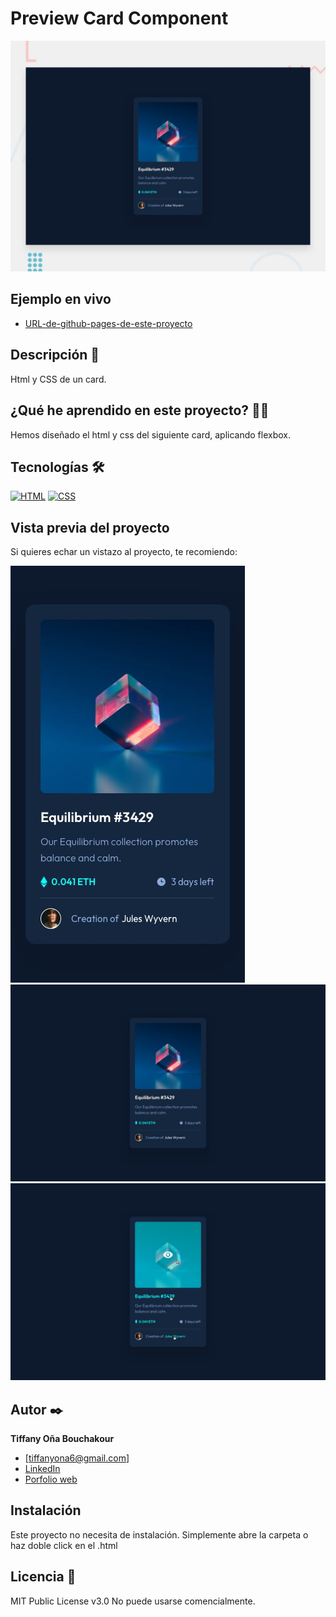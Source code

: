 # Preview Card Component

![Imagen del proyecto](https://raw.githubusercontent.com/tiffanyona6/nft-preview-card-component/main/imagenes%20readme/desktop-preview.jpg)

## Ejemplo en vivo

- [URL-de-github-pages-de-este-proyecto](https://tiffanyona6.github.io/nft-preview-card-component/)


## Descripción 📑

Html y CSS de un card.

## ¿Qué he aprendido en este proyecto? 🙇🏻

Hemos diseñado el html y  css del siguiente card, aplicando flexbox.

## Tecnologías 🛠

<!-- Iconos sacados de: https://github.com/hendrasob/badges/blob/master/README.md y https://github.com/alexandresanlim/Badges4-README.md-Profile -->

[![HTML](https://img.shields.io/badge/HTML5-E34F26?style=for-the-badge&logo=html5&logoColor=white)](https://es.wikipedia.org/wiki/HTML5)
[![CSS](https://img.shields.io/badge/CSS3-1572B6?style=for-the-badge&logo=css3&logoColor=white)](https://es.wikipedia.org/wiki/CSS)


## Vista previa del proyecto

Si quieres echar un vistazo al proyecto, te recomiendo:

![Captura del proyecto](https://raw.githubusercontent.com/tiffanyona6/nft-preview-card-component/main/imagenes%20readme/mobile-design.jpg)
![Captura del proyecto](https://raw.githubusercontent.com/tiffanyona6/nft-preview-card-component/main/imagenes%20readme/desktop-design.jpg)
![Captura del proyecto](https://raw.githubusercontent.com/tiffanyona6/nft-preview-card-component/main/imagenes%20readme/active-states.jpg)

## Autor ✒️

**Tiffany Oña Bouchakour**

- [tiffanyona6@gmail.com]
- [LinkedIn](https://www.linkedin.com/in/tu-url-de-linkedin/)
- [Porfolio web](https://tu-dominio.com/)

## Instalación

Este proyecto no necesita de instalación. Simplemente abre la carpeta o haz doble click en el .html

## Licencia 📄

MIT Public License v3.0
No puede usarse comencialmente.
